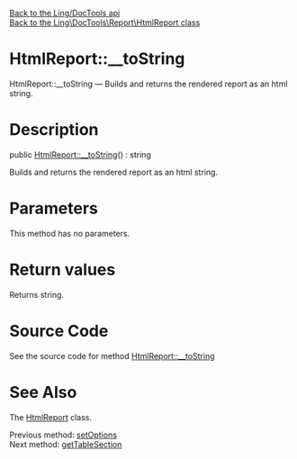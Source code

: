 [Back to the Ling/DocTools api](https://github.com/lingtalfi/DocTools/blob/master/doc/api/Ling/DocTools.md)<br>
[Back to the Ling\DocTools\Report\HtmlReport class](https://github.com/lingtalfi/DocTools/blob/master/doc/api/Ling/DocTools/Report/HtmlReport.md)


HtmlReport::__toString
================



HtmlReport::__toString — Builds and returns the rendered report as an html string.




Description
================


public [HtmlReport::__toString](https://github.com/lingtalfi/DocTools/blob/master/doc/api/Ling/DocTools/Report/HtmlReport/__toString.md)() : string




Builds and returns the rendered report as an html string.




Parameters
================

This method has no parameters.


Return values
================

Returns string.








Source Code
===========
See the source code for method [HtmlReport::__toString](https://github.com/lingtalfi/DocTools/blob/master/Report/HtmlReport.php#L79-L503)


See Also
================

The [HtmlReport](https://github.com/lingtalfi/DocTools/blob/master/doc/api/Ling/DocTools/Report/HtmlReport.md) class.

Previous method: [setOptions](https://github.com/lingtalfi/DocTools/blob/master/doc/api/Ling/DocTools/Report/HtmlReport/setOptions.md)<br>Next method: [getTableSection](https://github.com/lingtalfi/DocTools/blob/master/doc/api/Ling/DocTools/Report/HtmlReport/getTableSection.md)<br>

